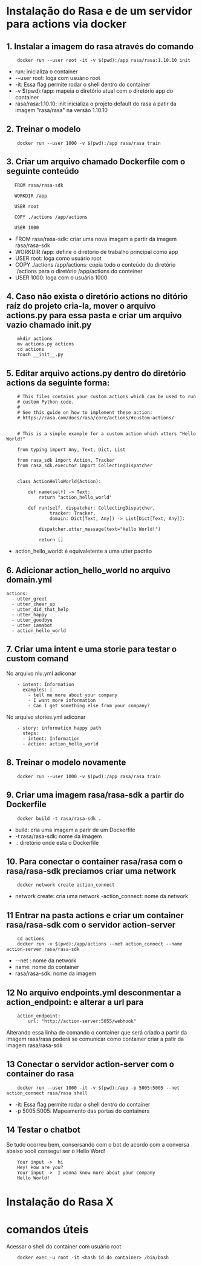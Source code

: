 # Instalação do Rasa e de um servidor para actions via docker 

## 1. Instalar a imagem do rasa através do comando
```
    docker run --user root -it -v $(pwd):/app rasa/rasa:1.10.10 init
```
 - run: inicializa o container
 - --user root: loga com usuário root
 - -it: Essa flag permite rodar o shell dentro do container
 - -v $(pwd):/app: mapeia o diretório atual com o diretório app do container 
 - rasa/rasa:1.10.10: init inicializa o projeto default do rasa a patir da imagem "rasa/rasa" na versão 1.10.10

## 2. Treinar o modelo 
```
    docker run --user 1000 -v $(pwd):/app rasa/rasa train
```

## 3. Criar um arquivo chamado Dockerfile com o seguinte conteúdo
```
   FROM rasa/rasa-sdk

   WORKDIR /app

   USER root

   COPY ./actions /app/actions

   USER 1000
```
 - FROM rasa/rasa-sdk: criar uma nova imagam a partir da imagem rasa/rasa-sdk
 - WORKDIR /app: define o diretório de trabalho principal como app
 - USER root: loga como usuário root
 - COPY ./actions /app/actions: copia todo o conteúdo do diretório ./actions para o diretório /app/actions do conteiner
 - USER 1000: loga com o usuário 1000

## 4. Caso não exista o diretório actions no ditório raíz do projeto cria-la, mover o arquivo actions.py para essa pasta e criar um arquivo vazio chamado __init__.py
```
    mkdir actions
    mv actions.py actions
    cd actions
    touch __init__.py
```

## 5. Editar arquivo actions.py  dentro do diretório actions da seguinte forma:
```
    # This files contains your custom actions which can be used to run
    # custom Python code.
    #
    # See this guide on how to implement these action:
    # https://rasa.com/docs/rasa/core/actions/#custom-actions/


    # This is a simple example for a custom action which utters "Hello World!"

    from typing import Any, Text, Dict, List

    from rasa_sdk import Action, Tracker
    from rasa_sdk.executor import CollectingDispatcher


    class ActionHelloWorld(Action):

        def name(self) -> Text:
            return "action_hello_world"

        def run(self, dispatcher: CollectingDispatcher,
                tracker: Tracker,
                domain: Dict[Text, Any]) -> List[Dict[Text, Any]]:

            dispatcher.utter_message(text="Hello World!")

            return []

```
- action_hello_world: é equivaletente a uma utter padrão

## 6. Adicionar action_hello_world no arquivo domain.yml
```
actions:
  - utter_greet
  - utter_cheer_up
  - utter_did_that_help
  - utter_happy
  - utter_goodbye
  - utter_iamabot
  - action_hello_world
```

## 7. Criar uma intent e uma storie para testar o custom comand
No arquivo nlu.yml adiconar
```
    - intent: Information
      examples: |
        - tell me more about your company
        - I want more information
        - Can I get something else from your company?
```
No arquivo stories.yml adiconar
```
    - story: information happy path
      steps:
      - intent: Information
      - action: action_hello_world

```

## 8. Treinar o modelo novamente
```
    docker run --user 1000 -v $(pwd):/app rasa/rasa train
```

## 9. Criar uma imagem rasa/rasa-sdk a partir do Dockerfile
```
    docker build -t rasa/rasa-sdk .
```
 - build: cria uma imagem a parir de um Dockerfile
 - -t rasa/rasa-sdk: nome da imagem 
 - .: diretório onde esta o Dockerfile 

## 10. Para conectar o container rasa/rasa com o rasa/rasa-sdk preciamos criar uma network
```
    docker network create action_connect
```
 - network create: cria uma network
 -action_connect: nome da network 

## 11 Entrar na pasta actions e criar um container rasa/rasa-sdk com o servidor action-server
```
    cd actions
    docker run -v $(pwd):/app/actions --net action_connect --name action-server rasa/rasa-sdk
``` 
 - --net : nome da network
 - name: nome do container 
 - rasa/rasa-sdk: nome da imagem

## 12 No arquivo endpoints.yml desconmentar a action_endpoint: e alterar a url para
```
    action_endpoint:
        url: "http://action-server:5055/webhook"
```
Alterando essa linha de comando o container que será criado a partir da imagem rasa/rasa poderá se comunicar como container criar a patir da imagem rasa/rasa-sdk

## 13 Conectar o servidor action-server com o container do rasa
```
    docker run --user 1000 -it -v $(pwd):/app -p 5005:5005 --net action_connect rasa/rasa shell
```
- -it: Essa flag permite rodar o shell dentro do container
- -p 5005:5005: Mapeamento das portas do containers

## 14 Testar o chatbot
Se tudo ocorreu bem, consersando com o bot de acordo com a conversa abaixo você consegui ser o Hello Word! 
```
    Your input ->  hi                                                                                                                             
    Hey! How are you?
    Your input ->  I wanna know more about your company                                                                                           
    Hello World!

```


# Instalação do Rasa X 

# comandos úteis
Acessar o shell do container com usuário root
```
    docker exec -u root -it <hash id do container> /bin/bash
```



